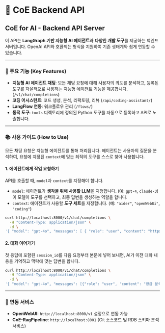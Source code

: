 # 🤖 CoE Backend API

## CoE for AI - Backend API Server

이 API는 **LangGraph 기반 지능형 AI 에이전트**와 **다양한 개발 도구**를 제공하는 백엔드 서버입니다. OpenAI API와 호환되는 형식을 지원하여 기존 생태계와 쉽게 연동할 수 있습니다.

---

### 🚀 주요 기능 (Key Features)

- **지능형 AI 에이전트 채팅**: 모든 채팅 요청에 대해 사용자의 의도를 분석하고, 등록된 도구를 자율적으로 사용하는 지능형 에이전트 기능을 제공합니다. (`/v1/chat/completions`)
- **코딩 어시스턴트**: 코드 생성, 분석, 리팩토링, 리뷰 (`/api/coding-assistant/`)
- **LangFlow 연동**: 워크플로우 관리 (`/flows/`)
- **동적 도구**: `tools` 디렉토리에 정의된 Python 도구를 자동으로 등록하고 API로 노출합니다.

---

### 📚 사용 가이드 (How to Use)

모든 채팅 요청은 지능형 에이전트를 통해 처리됩니다. 에이전트는 사용자의 질문을 분석하여, 요청에 지정된 `context`에 맞는 최적의 도구를 스스로 찾아 사용합니다.

#### 1. 에이전트에게 작업 요청하기

API를 호출할 때, `model`과 `context`를 지정해야 합니다.

-   `model`: 에이전트가 **생각을 위해 사용할 LLM**을 지정합니다. (예: `gpt-4`, `claude-3`) 이 모델이 도구를 선택하고, 최종 답변을 생성하는 역할을 합니다.
-   `context`: 에이전트가 사용할 **도구 세트**를 지정합니다. (예: `"aider"`, `"openWebUi"`, `"coding"`)

```bash
curl http://localhost:8000/v1/chat/completions \
  -H "Content-Type: application/json" \
  -d \
'{ "model": "gpt-4o", "messages": [ { "role": "user", "content": "https://github.com/my-org/my-repo 레포지토리를 분석해줘." } ], "context": "aider" }'
```

#### 2. 대화 이어가기

첫 응답에 포함된 `session_id`를 다음 요청부터 본문에 넣어 보내면, AI가 이전 대화 내용을 기억하고 맥락에 맞는 답변을 합니다.

```bash
curl http://localhost:8000/v1/chat/completions \
  -H "Content-Type: application/json" \
  -d \
'{ "model": "gpt-4o", "messages": [{"role": "user", "content": "방금 분석한 레포지토리의 주요 기술 스택은 뭐야?"}], "context": "aider", "session_id": "여기에-이전-응답의-세션-ID를-입력하세요" }'
```

---

### 🔗 연동 서비스

-   **OpenWebUI**: `http://localhost:8000/v1` 설정으로 연동 가능
-   **CoE-RagPipeline**: `http://localhost:8001` (Git 소스코드 및 RDB 스키마 분석 서비스)